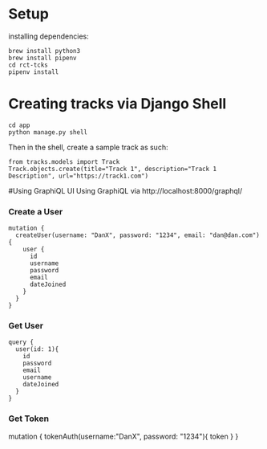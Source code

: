 

# Setup
installing dependencies:

    brew install python3
    brew install pipenv
    cd rct-tcks
    pipenv install
    
    
    
# Creating tracks via Django Shell
    
    cd app
    python manage.py shell
    
Then in the shell, create a sample track as such:

    from tracks.models import Track
    Track.objects.create(title="Track 1", description="Track 1 Description", url="https://track1.com")

#Using GraphiQL UI
Using GraphiQL via http://localhost:8000/graphql/
 
### Create a User

    mutation {
      createUser(username: "DanX", password: "1234", email: "dan@dan.com") {
        user {
          id
          username
          password
          email
          dateJoined
        }
      }
    }

### Get User

    query {
      user(id: 1){
        id
        password
        email
        username
        dateJoined
      }
    }

### Get Token

mutation {
  tokenAuth(username:"DanX", password: "1234"){
    token
  }
}
